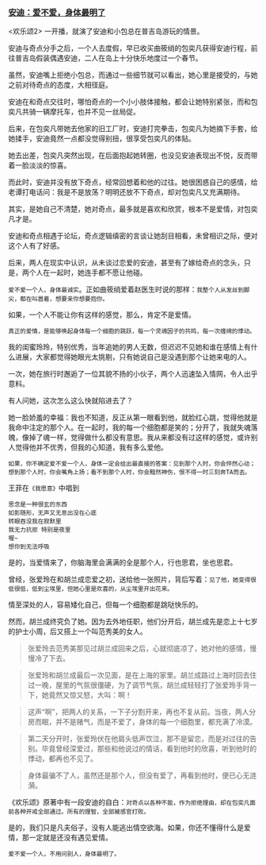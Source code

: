 ### [安迪：爱不爱，身体最明了](https://mp.weixin.qq.com/s/Y5JiBy2DymheAS0GBfep3w)

<欢乐颂2> 一开播，就演了安迪和小包总在普吉岛游玩的情景。

安迪与奇点分手之后，一个人去度假，早已收买曲筱绡的包奕凡获得安迪行程，前往普吉岛假装偶遇安迪，二人在岛上十分快乐地度过一个春节。

虽然，安迪嘴上拒绝小包总，而通过一些细节就可以看出，她心里是接受的，与她之前对待奇点的态度，大相径庭。

安迪在和奇点交往时，哪怕奇点的一个小小肢体接触，都会让她特别紧张，而和包奕凡共骑一辆摩托车，也并不见一丝局促。


后来，在包奕凡带她去他家的旧工厂时，安迪打完拳击，包奕凡为她摘下手套，给她揉手，安迪竟然一点都没觉得别扭，很享受包奕凡的体贴。

她去出差，包奕凡突然出现，在后面抱起她转圈，也没见安迪表现出不悦，反而带着一脸淡淡的惊喜。

而此时，安迪并没有放下奇点，经常回想着和他的过往。她很困惑自己的感情，给老谭打电话问：我是不是放荡？明明还放不下奇点，却对包奕凡又充满期待。

其实，是她自己不清楚，她对奇点，最多就是喜欢和欣赏，根本不是爱情，对包奕凡才是。

安迪和奇点相遇于论坛，奇点逻辑缜密的言谈让她刮目相看，未曾相识之际，便对这个人有了好感。

后来，两人在现实中认识，从未谈过恋爱的安迪，甚至有了嫁给奇点的念头，只是，两个人在一起时，她连手都不愿让他碰。



`爱不爱一个人，身体最诚实`。正如曲筱绡爱着赵医生时说的那样：`我整个人从发丝到脚尖，都在叫嚣着，想要亲你想要抱你。`

如果，一个人不能让你有这样的感觉，那么，肯定不是爱情。

`真正的爱情，是能够唤起身体每一个细胞的跳跃，每一个灵魂因子的共鸣，每一次缠绵的悸动。`

我的闺蜜玲玲，特别优秀，当年追她的男人无数，但迟迟不见她和谁在感情上有什么进展，大家都觉得她眼光太挑剔，只有她说自己是没遇到那个让她来电的人。

一次，她在旅行时邂逅了一位其貌不扬的小伙子，两个人迅速坠入情网，令人出乎意料。

有人问她，这次怎么这么快就陷进去了？

她一脸娇羞的幸福：我也不知道，反正从第一眼看到他，就脸红心跳，觉得他就是我命中注定的那个人。在一起时，我的每一个细胞都是笑的；分开了，我就失魂落魄，像掉了魂一样，觉得做什么都没有意思。我从来都没有过这样的感觉，或许别人觉得他并不优秀，但我的心知道，我有多么爱他。

`如果，你不确定爱不爱一个人，身体一定会给出最直接的答案：见到那个人时，你会怦然心动；想到那个人时，你会嘴角上扬；看不到那个人时，你会黯然神伤，恨不得一时三刻奔TA而去。`


王菲在`《我愿意》`中唱到
```
思念是一种很玄的东西
如影随形，无声又无息出没在心底
转眼吞没我在寂默里
我无力抗拒 特别是夜里
喔~
想你到无法呼吸
```
是的，当爱情来了，你脑海里会满满的全是那个人，行也思君，坐也思君。

曾经，张爱玲在和胡兰成恋爱之初，送给他一张照片，背后写着：`见了他，她变得很低很低，低到尘埃里，但她心里是欢喜的，从尘埃里开出花来。`

情至深处的人，容易矮化自己，但每一个细胞都是跳哒快乐的。

然而，胡兰成终究负了她。因为去外地任职，他们分开后，胡兰成先是恋上十七岁的护士小周，后又搭上一个叫范秀美的女人。

>张爱玲去范秀美那见过胡兰成回来之后，心就彻底凉了，她对他的感情，慢慢冷了下去。

>张爱玲和胡兰成最后一次见面，是在上海的家里。胡兰成路过上海时回去住过一晚，屋里的气氛很僵硬，为了调节气氛，胡兰成轻轻打了张爱玲手背一下，她竟然又惊又怒，大叫：啊！

>这声“啊”，把两人的关系，一下子分割开来，再也不复从前。当夜，两人分房而眠，并不是赌气，而是不爱了，身体的每一个细胞里，都充满了冷漠。

>第二天分开时，张爱玲伏在他肩头低声饮泣，那不是留恋，而是对过往的告别。毕竟曾经深爱过，那些和他说过的情话，看到他时的欣喜，听到他时的悸动，都再也不见了。

>身体最骗不了人，虽然还是那个人，但没有爱了，再看到他时，便已心无涟漪。



《欢乐颂》原著中有一段安迪的自白：`对奇点以各种不能，作为拒绝理由，却在包奕凡面前各种开戒全部通过。所有的理智，全部被感官打败。`

是的，我们只是凡夫俗子，没有人能逃出情空欲海。如果，你还不懂得什么是爱情，那一定就是还没有遇见爱情。

`爱不爱一个人，不用问别人，身体最明了。`
